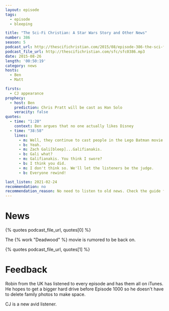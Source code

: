 ```yaml
---
layout: episode
tags:
  - episode
  - bleeping

title: "The Sci-Fi Christian: A Star Wars Story and Other News"
number: 386
season: 5
podcast_url: http://thescifichristian.com/2015/08/episode-386-the-sci-fi-christian-a-star-wars-story-and-other-news/
podcast_file_url: http://thescifichristian.com/sfc/sfc0386.mp3
date: 2015-08-26
length: '00:50:19'
category: news
hosts:
  - Ben
  - Matt

firsts:
  - CJ appearance
prophecy:
  - host: Ben
    prediction: Chris Pratt will be cast as Han Solo
    veracity: false
quotes:
  - time: "1:20"
    context: Ben argues that no one actually likes Disney 
  - time: "38:58"
    lines:
      - m: Well, they continue to cast people in the Lego Batman movie that's gonna be released in theaters.
      - b: Yeah.
      - m: Zach Gali[bleep]...Galifianakis.
      - b: Gali what?
      - m: Galifianakis. You think I swore?
      - b: I think you did.
      - m: I don't think so. We'll let the listeners be the judge.
      - b: Everyone rewind!

last_listen: 2021-02-24
recommendation: no
recommendation_reason: No need to listen to old news. Check the guide for what's interesting in hindsight.
---
```


# News
{% quotes podcast_file_url, quotes[0] %}

The {% work "Deadwood" %} movie is rumored to be back on.

{% quotes podcast_file_url, quotes[1] %}



# Feedback
Robin from the UK has listened to every episode and has them all on iTunes. He hopes to get a bigger hard drive before Episode 1000 so he doesn't have to delete family photos to make space.

CJ is a new avid listener.